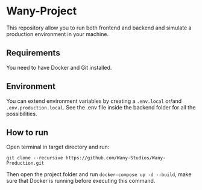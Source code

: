 # Wany-Project

This repository allow you to run both frontend and backend and simulate a production environment in your machine.

## Requirements

You need to have Docker and Git installed. 

## Environment

You can extend environment variables by creating a `.env.local` or/and `.env.production.local`. See the .env file inside the backend folder for all the possibilities.

## How to run

Open terminal in target directory and run:
```
git clone --recursive https://github.com/Wany-Studios/Wany-Production.git
```

Then open the project folder and run `docker-compose up -d --build`, make sure that Docker is running before executing this command.
